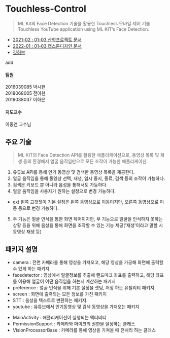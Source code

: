 # Touchless-Control

> ML Kit의 Face Detection 기술을 활용한 Touchless 모바일 제어 기술          
> Touchless YouTube application using ML KIT‘s Face Detection.

- [2021-02 : 01-03 산학프로젝트 문서](https://space.malangmalang.com/open?fileId=m:0:944584451&lang=ko)      
- [2022-01 : 01-03 캡스톤디자인 문서](https://space.malangmalang.com/open?fileId=m:0:1041409819&lang=ko)           
- [깃허브](https://github.com/Team-SLL/Touchless-Control)                    

add

#### 팀원

2016039085 박시현        
2018068005 전아현            
2019038037 이하은         

#### 지도교수

이종연 교수님

## 주요 기술

> ML KIT의 Face Detection API를 활용한 애플리케이션으로, 동영상 목록 및 재생 등의 환경에서 얼굴 움직임만으로 모든 조작이 가능한 애플리케이션.

1. 유튜브 API를 통해 인기 동영상 및 검색한 동영상 목록을 제공한다.
2. 얼굴 움직임을 통해 동영상 선택, 재생, 일시 중지, 종료, 검색 등의 조작이 가능하다.
3. 검색은 키보드 뿐 아니라 음성을 통해서도 가능하다.
4. 얼굴 움직임을 사용자가 원하는 설정으로 변경 가능하다.
  - ex) 왼쪽 고갯짓이 기본 설정은 왼쪽 동영상으로 이동이지만, 오른쪽 동영상으로 이동 등으로 변경 가능하다.
5. 주 기능은 얼굴 인식을 통한 화면 제어이지만, 부 기능으로 얼굴을 인식하지 못하는 상황 등을 위해 음성을 통해 화면을 조작할 수 있는 기능 제공('재생'이라고 말할 시 동영상 재생 등)

## 패키지 설명

- camera : 전면 카메라를 통해 영상을 가져오고, 해당 영상을 가공해 화면에 출력할 수 있게 하는 패키지
- facedetector : 영상에서 얼굴정보를 추출해 랜드마크 좌표를 출력하고, 해당 좌표를 이용해 얼굴이 어떤 움직임을 하는지 계산하는 패키지
- preference : 얼굴 인식을 위해 기본 설정을 셋팅, 저장 하는 유틸리티 패키지
- screen : 화면에 출력되는 모든 정보를 가진 패키지
- STT : 음성을 텍스트로 변환하는 패키지
- youtube : 유튜브에서 인기동영상 및 검색 동영상을 가져오는 패키지


+ MainActivity : 애플리케이션이 실행되는 액티비티
+ PermissionSupport : 카메라와 마이크의 권한을 설정하는 클래스
+ VisionProcessorBase : 카메라를 통해 영상을 가져올 때 전처리 하는 클래스

